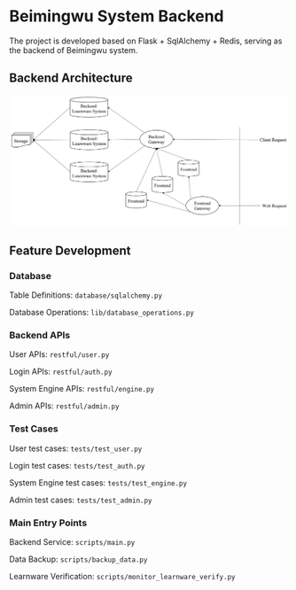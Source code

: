 # Beimingwu System Backend

The project is developed based on Flask + SqlAlchemy + Redis, serving as the backend of Beimingwu system.

## Backend Architecture

<div align=center>
  <img src="../docs/content/public/dev-backend/architecture-en.svg" width="650" height="auto" style="max-width: 100%;"/>
</div>

## Feature Development

### Database
Table Definitions: `database/sqlalchemy.py`

Database Operations: `lib/database_operations.py`

### Backend APIs
User APIs: `restful/user.py`

Login APIs: `restful/auth.py`

System Engine APIs: `restful/engine.py`

Admin APIs: `restful/admin.py`

### Test Cases
User test cases: `tests/test_user.py`

Login test cases: `tests/test_auth.py`

System Engine test cases: `tests/test_engine.py`

Admin test cases: `tests/test_admin.py`

### Main Entry Points
Backend Service: `scripts/main.py`

Data Backup: `scripts/backup_data.py`

Learnware Verification: `scripts/monitor_learnware_verify.py`
